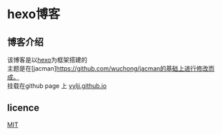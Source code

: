 # hexo博客

## 博客介绍
该博客是以[hexo](https://hexo.io)为框架搭建的   
主题是在[jacman]https://github.com/wuchong/jacman的基础上进行修改而成。   
挂载在github page 上 [yyljj.github.io](http://yyljj.github.io)    
## licence
[MIT](/LICENCE.md)
